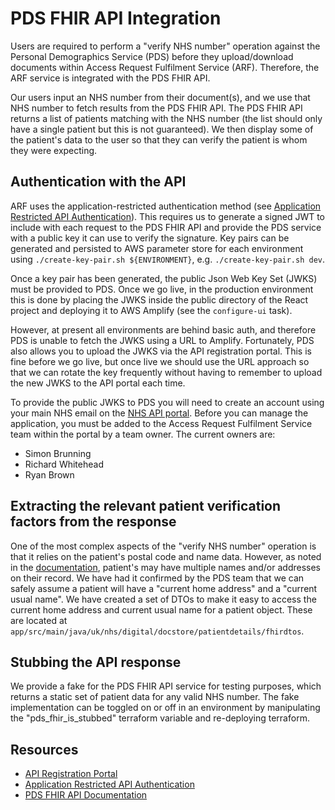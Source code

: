 # PDS FHIR API Integration

Users are required to perform a "verify NHS number" operation against the Personal Demographics Service (PDS) before they
upload/download documents within Access Request Fulfilment Service (ARF). Therefore, the ARF service is integrated with the PDS FHIR API.

Our users input an NHS number from their document(s), and we use that NHS number to fetch results from the PDS FHIR API.
The PDS FHIR API returns a list of patients matching with the NHS number (the list should only have a single patient but
this is not guaranteed). We then display some of the patient's data to the user so that they can verify the patient is whom
they were expecting.

## Authentication with the API

ARF uses the application-restricted authentication method (see [Application Restricted API Authentication](https://digital.nhs.uk/developer/guides-and-documentation/security-and-authorisation/application-restricted-restful-apis-signed-jwt-authentication)).
This requires us to generate a signed JWT to include with each request to the PDS FHIR API and provide the PDS service with
a public key it can use to verify the signature. Key pairs can be generated and persisted to AWS parameter store for each 
environment using `./create-key-pair.sh ${ENVIRONMENT}`, e.g. `./create-key-pair.sh dev`.

Once a key pair has been generated, the public Json Web Key Set (JWKS) must be provided to PDS. Once we go live, in the production environment
this is done by placing the JWKS inside the public directory of the React project and deploying it to AWS Amplify (see the `configure-ui` task).

However, at present all environments are behind basic auth, and therefore PDS is unable to fetch the JWKS using a URL to Amplify.
Fortunately, PDS also allows you to upload the JWKS via the API registration portal. This is fine before we go live, but once
live we should use the URL approach so that we can rotate the key frequently without having to remember to upload the new JWKS
to the API portal each time.

To provide the public JWKS to PDS you will need to create an account using your main NHS email on the [NHS API portal](https://onboarding.prod.api.platform.nhs.uk/).
Before you can manage the application, you must be added to the Access Request Fulfilment Service team within the portal by a team
owner. The current owners are:

- Simon Brunning
- Richard Whitehead
- Ryan Brown

## Extracting the relevant patient verification factors from the response

One of the most complex aspects of the "verify NHS number" operation is that it relies on the patient's postal code and
name data. However, as noted in the [documentation](https://digital.nhs.uk/developer/api-catalogue/personal-demographics-service-fhir),
patient's may have multiple names and/or addresses on their record. We have had it confirmed by the PDS team that we can
safely assume a patient will have a "current home address" and a "current usual name". We have created a set of DTOs to make
it easy to access the current home address and current usual name for a patient object. These are located at `app/src/main/java/uk/nhs/digital/docstore/patientdetails/fhirdtos`.

## Stubbing the API response

We provide a fake for the PDS FHIR API service for testing purposes, which returns a static set of patient data for any
valid NHS number. The fake implementation can be toggled on or off in an environment by manipulating the "pds_fhir_is_stubbed" terraform
variable and re-deploying terraform.

## Resources

- [API Registration Portal](https://onboarding.prod.api.platform.nhs.uk/)
- [Application Restricted API Authentication](https://digital.nhs.uk/developer/guides-and-documentation/security-and-authorisation/application-restricted-restful-apis-signed-jwt-authentication)
- [PDS FHIR API Documentation](https://digital.nhs.uk/developer/api-catalogue/personal-demographics-service-fhir)
